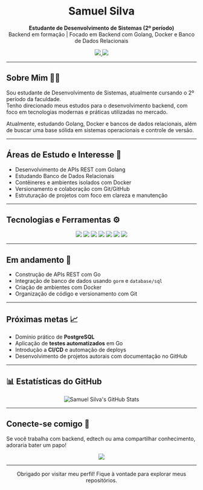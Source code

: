 <h1 align="center">Samuel Silva</h1>

<p align="center">
  <strong>Estudante de Desenvolvimento de Sistemas (2º período)</strong><br/>
  Backend em formação | Focado em Backend com Golang, Docker e Banco de Dados Relacionais
</p>

<p align="center">
  <a href="https://www.linkedin.com/in/samuel-nascimento-05b94a263">
    <img src="https://img.shields.io/badge/LinkedIn-Connect-blue?style=flat-square&logo=linkedin">
  </a>
  <a href="https://github.com/seu-usuario">
    <img src="https://img.shields.io/badge/GitHub-Profile-black?style=flat-square&logo=github">
  </a>
</p>

---

## Sobre Mim 🧑‍💻

Sou estudante de Desenvolvimento de Sistemas, atualmente cursando o 2º período da faculdade.  
Tenho direcionado meus estudos para o desenvolvimento backend, com foco em tecnologias modernas e práticas utilizadas no mercado.

Atualmente, estudando Golang, Docker e bancos de dados relacionais, além de buscar uma base sólida em sistemas operacionais e controle de versão.

---

##  Áreas de Estudo e Interesse 🧠

- Desenvolvimento de APIs REST com Golang
- Estudando Banco de Dados Relacionais
- Contêineres e ambientes isolados com Docker
- Versionamento e colaboração com Git/GitHub
- Estruturação de projetos com foco em clareza e manutenção

---

## Tecnologias e Ferramentas ⚙️ 

<p align="center">
  <img src="https://img.shields.io/badge/Golang-00ADD8?style=for-the-badge&logo=go&logoColor=white"/>
  <img src="https://img.shields.io/badge/MySQL-005C84?style=for-the-badge&logo=mysql&logoColor=white"/>
  <img src="https://img.shields.io/badge/PostgreSQL-4169E1?style=for-the-badge&logo=postgresql&logoColor=white"/>
  <img src="https://img.shields.io/badge/Docker-2496ED?style=for-the-badge&logo=docker&logoColor=white"/>
  <img src="https://img.shields.io/badge/Linux-FCC624?style=for-the-badge&logo=linux&logoColor=black"/>
  <img src="https://img.shields.io/badge/Git-F05032?style=for-the-badge&logo=git&logoColor=white"/>
  <img src="https://img.shields.io/badge/VSCode-007ACC?style=for-the-badge&logo=visualstudiocode&logoColor=white"/>
</p>

---

##  Em andamento 🚧

- Construção de APIs REST com Go  
- Integração de banco de dados usando `gorm` e `database/sql`  
- Criação de ambientes com Docker  
- Organização de código e versionamento com Git

---

##  Próximas metas 📈

- Domínio prático de **PostgreSQL**  
- Aplicação de **testes automatizados** em Go  
- Introdução a **CI/CD** e automação de deploys  
- Desenvolvimento de projetos autorais com documentação no GitHub

---

## 📊 Estatísticas do GitHub

<p align="center">
  <img src="https://github-readme-stats.vercel.app/api?username=samuelsilva&show_icons=true&theme=dark&count_private=true" alt="Samuel Silva's GitHub Stats" />
</p>

---

##  Conecte-se comigo 🤝

Se você trabalha com backend, edtech ou ama compartilhar conhecimento, adoraria bater um papo!

<p align="center">
  <a href="https://www.linkedin.com/in/samuel-nascimento-05b94a263">
    <img src="https://img.shields.io/badge/Conectar%20no%20LinkedIn-0077B5?style=for-the-badge&logo=linkedin&logoColor=white"/>
  </a>
</p>

---

<p align="center">Obrigado por visitar meu perfil! Fique à vontade para explorar meus repositórios.</p>
